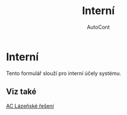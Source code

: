 ﻿---
    title: "Interní"
    author: AutoCont
    ms.date: 04/30/2018
    ms.topic: article
    ms.prod: dynamics-nav-2017
    ms.contentlocale: cs-cz
    ms.lasthandoff: 04/30/2018
---

# Interní
Tento formulář slouží pro interní účely systému. 

## <a name="see-also"></a>Viz také
[AC Lázeňské řešení](ac-spa-solution.md)